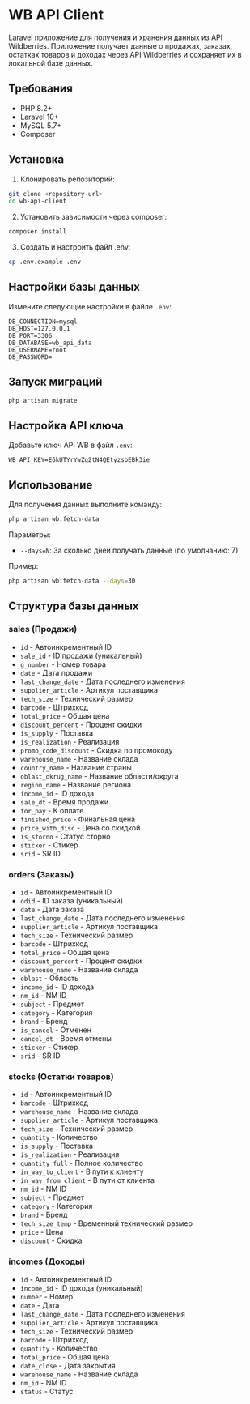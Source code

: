 # WB API Client

Laravel приложение для получения и хранения данных из API Wildberries. Приложение получает данные о продажах, заказах, остатках товаров и доходах через API Wildberries и сохраняет их в локальной базе данных.

## Требования

- PHP 8.2+
- Laravel 10+
- MySQL 5.7+
- Composer

## Установка

1. Клонировать репозиторий:
```bash
git clone <repository-url>
cd wb-api-client
```

2. Установить зависимости через composer:
```bash
composer install
```

3. Создать и настроить файл .env:
```bash
cp .env.example .env
```

## Настройки базы данных

Измените следующие настройки в файле `.env`:

```
DB_CONNECTION=mysql
DB_HOST=127.0.0.1
DB_PORT=3306
DB_DATABASE=wb_api_data
DB_USERNAME=root
DB_PASSWORD=
```

## Запуск миграций

```bash
php artisan migrate
```

## Настройка API ключа

Добавьте ключ API WB в файл `.env`:

```
WB_API_KEY=E6kUTYrYwZq2tN4QEtyzsbEBk3ie
```

## Использование

Для получения данных выполните команду:

```bash
php artisan wb:fetch-data
```

Параметры:
- `--days=N`: За сколько дней получать данные (по умолчанию: 7)

Пример:
```bash
php artisan wb:fetch-data --days=30
```

## Структура базы данных

### sales (Продажи)
- `id` - Автоинкрементный ID
- `sale_id` - ID продажи (уникальный)
- `g_number` - Номер товара
- `date` - Дата продажи
- `last_change_date` - Дата последнего изменения
- `supplier_article` - Артикул поставщика
- `tech_size` - Технический размер
- `barcode` - Штрихкод
- `total_price` - Общая цена
- `discount_percent` - Процент скидки
- `is_supply` - Поставка
- `is_realization` - Реализация
- `promo_code_discount` - Скидка по промокоду
- `warehouse_name` - Название склада
- `country_name` - Название страны
- `oblast_okrug_name` - Название области/округа
- `region_name` - Название региона
- `income_id` - ID дохода
- `sale_dt` - Время продажи
- `for_pay` - К оплате
- `finished_price` - Финальная цена
- `price_with_disc` - Цена со скидкой
- `is_storno` - Статус сторно
- `sticker` - Стикер
- `srid` - SR ID

### orders (Заказы)
- `id` - Автоинкрементный ID
- `odid` - ID заказа (уникальный)
- `date` - Дата заказа
- `last_change_date` - Дата последнего изменения
- `supplier_article` - Артикул поставщика
- `tech_size` - Технический размер
- `barcode` - Штрихкод
- `total_price` - Общая цена
- `discount_percent` - Процент скидки
- `warehouse_name` - Название склада
- `oblast` - Область
- `income_id` - ID дохода
- `nm_id` - NM ID
- `subject` - Предмет
- `category` - Категория
- `brand` - Бренд
- `is_cancel` - Отменен
- `cancel_dt` - Время отмены
- `sticker` - Стикер
- `srid` - SR ID

### stocks (Остатки товаров)
- `id` - Автоинкрементный ID
- `barcode` - Штрихкод
- `warehouse_name` - Название склада
- `supplier_article` - Артикул поставщика
- `tech_size` - Технический размер
- `quantity` - Количество
- `is_supply` - Поставка
- `is_realization` - Реализация
- `quantity_full` - Полное количество
- `in_way_to_client` - В пути к клиенту
- `in_way_from_client` - В пути от клиента
- `nm_id` - NM ID
- `subject` - Предмет
- `category` - Категория
- `brand` - Бренд
- `tech_size_temp` - Временный технический размер
- `price` - Цена
- `discount` - Скидка

### incomes (Доходы)
- `id` - Автоинкрементный ID
- `income_id` - ID дохода (уникальный)
- `number` - Номер
- `date` - Дата
- `last_change_date` - Дата последнего изменения
- `supplier_article` - Артикул поставщика
- `tech_size` - Технический размер
- `barcode` - Штрихкод
- `quantity` - Количество
- `total_price` - Общая цена
- `date_close` - Дата закрытия
- `warehouse_name` - Название склада
- `nm_id` - NM ID
- `status` - Статус
